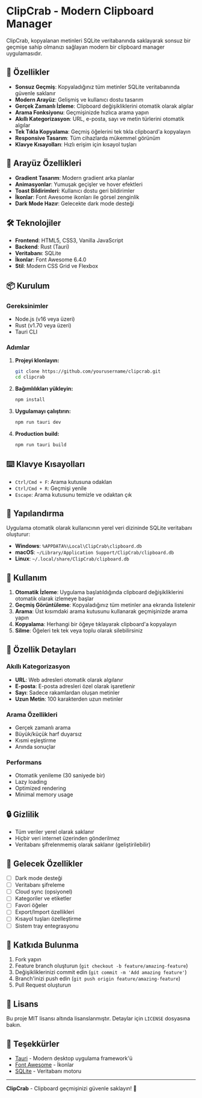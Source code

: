 # ClipCrab - Modern Clipboard Manager

ClipCrab, kopyalanan metinleri SQLite veritabanında saklayarak sonsuz bir geçmişe sahip olmanızı sağlayan modern bir clipboard manager uygulamasıdır.

## 🚀 Özellikler

- **Sonsuz Geçmiş**: Kopyaladığınız tüm metinler SQLite veritabanında güvenle saklanır
- **Modern Arayüz**: Gelişmiş ve kullanıcı dostu tasarım
- **Gerçek Zamanlı İzleme**: Clipboard değişikliklerini otomatik olarak algılar
- **Arama Fonksiyonu**: Geçmişinizde hızlıca arama yapın
- **Akıllı Kategorizasyon**: URL, e-posta, sayı ve metin türlerini otomatik algılar
- **Tek Tıkla Kopyalama**: Geçmiş öğelerini tek tıkla clipboard'a kopyalayın
- **Responsive Tasarım**: Tüm cihazlarda mükemmel görünüm
- **Klavye Kısayolları**: Hızlı erişim için kısayol tuşları

## 🎨 Arayüz Özellikleri

- **Gradient Tasarım**: Modern gradient arka planlar
- **Animasyonlar**: Yumuşak geçişler ve hover efektleri
- **Toast Bildirimleri**: Kullanıcı dostu geri bildirimler
- **İkonlar**: Font Awesome ikonları ile görsel zenginlik
- **Dark Mode Hazır**: Gelecekte dark mode desteği

## 🛠️ Teknolojiler

- **Frontend**: HTML5, CSS3, Vanilla JavaScript
- **Backend**: Rust (Tauri)
- **Veritabanı**: SQLite
- **İkonlar**: Font Awesome 6.4.0
- **Stil**: Modern CSS Grid ve Flexbox

## 📦 Kurulum

### Gereksinimler

- Node.js (v16 veya üzeri)
- Rust (v1.70 veya üzeri)
- Tauri CLI

### Adımlar

1. **Projeyi klonlayın:**
   ```bash
   git clone https://github.com/yourusername/clipcrab.git
   cd clipcrab
   ```

2. **Bağımlılıkları yükleyin:**
   ```bash
   npm install
   ```

3. **Uygulamayı çalıştırın:**
   ```bash
   npm run tauri dev
   ```

4. **Production build:**
   ```bash
   npm run tauri build
   ```

## ⌨️ Klavye Kısayolları

- `Ctrl/Cmd + F`: Arama kutusuna odaklan
- `Ctrl/Cmd + R`: Geçmişi yenile
- `Escape`: Arama kutusunu temizle ve odaktan çık

## 🔧 Yapılandırma

Uygulama otomatik olarak kullanıcının yerel veri dizininde SQLite veritabanı oluşturur:

- **Windows**: `%APPDATA%\Local\ClipCrab\clipboard.db`
- **macOS**: `~/Library/Application Support/ClipCrab/clipboard.db`
- **Linux**: `~/.local/share/ClipCrab/clipboard.db`

## 📱 Kullanım

1. **Otomatik İzleme**: Uygulama başlatıldığında clipboard değişikliklerini otomatik olarak izlemeye başlar
2. **Geçmiş Görüntüleme**: Kopyaladığınız tüm metinler ana ekranda listelenir
3. **Arama**: Üst kısımdaki arama kutusunu kullanarak geçmişinizde arama yapın
4. **Kopyalama**: Herhangi bir öğeye tıklayarak clipboard'a kopyalayın
5. **Silme**: Öğeleri tek tek veya toplu olarak silebilirsiniz

## 🎯 Özellik Detayları

### Akıllı Kategorizasyon
- **URL**: Web adresleri otomatik olarak algılanır
- **E-posta**: E-posta adresleri özel olarak işaretlenir
- **Sayı**: Sadece rakamlardan oluşan metinler
- **Uzun Metin**: 100 karakterden uzun metinler

### Arama Özellikleri
- Gerçek zamanlı arama
- Büyük/küçük harf duyarsız
- Kısmi eşleştirme
- Anında sonuçlar

### Performans
- Otomatik yenileme (30 saniyede bir)
- Lazy loading
- Optimized rendering
- Minimal memory usage

## 🔒 Gizlilik

- Tüm veriler yerel olarak saklanır
- Hiçbir veri internet üzerinden gönderilmez
- Veritabanı şifrelenmemiş olarak saklanır (geliştirilebilir)

## 🚧 Gelecek Özellikler

- [ ] Dark mode desteği
- [ ] Veritabanı şifreleme
- [ ] Cloud sync (opsiyonel)
- [ ] Kategoriler ve etiketler
- [ ] Favori öğeler
- [ ] Export/Import özellikleri
- [ ] Kısayol tuşları özelleştirme
- [ ] Sistem tray entegrasyonu

## 🤝 Katkıda Bulunma

1. Fork yapın
2. Feature branch oluşturun (`git checkout -b feature/amazing-feature`)
3. Değişikliklerinizi commit edin (`git commit -m 'Add amazing feature'`)
4. Branch'inizi push edin (`git push origin feature/amazing-feature`)
5. Pull Request oluşturun

## 📄 Lisans

Bu proje MIT lisansı altında lisanslanmıştır. Detaylar için `LICENSE` dosyasına bakın.

## 🙏 Teşekkürler

- [Tauri](https://tauri.app/) - Modern desktop uygulama framework'ü
- [Font Awesome](https://fontawesome.com/) - İkonlar
- [SQLite](https://www.sqlite.org/) - Veritabanı motoru

---

**ClipCrab** - Clipboard geçmişinizi güvenle saklayın! 🦀
